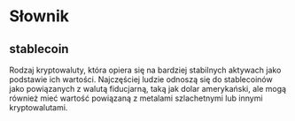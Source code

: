 # Słownik

## stablecoin

Rodzaj kryptowaluty, która opiera się na bardziej stabilnych aktywach jako podstawie ich wartości. Najczęściej ludzie odnoszą się do stablecoinów jako powiązanych z walutą fiducjarną, taką jak dolar amerykański, ale mogą również mieć wartość powiązaną z metalami szlachetnymi lub innymi kryptowalutami. 
